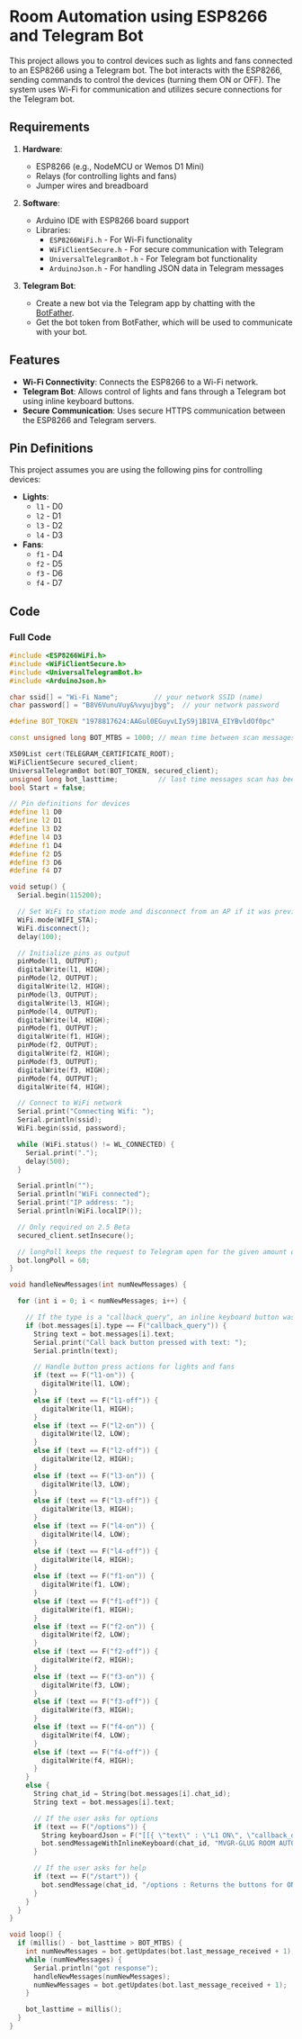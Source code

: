 # Room Automation using ESP8266 and Telegram Bot

This project allows you to control devices such as lights and fans connected to an ESP8266 using a Telegram bot. The bot interacts with the ESP8266, sending commands to control the devices (turning them ON or OFF). The system uses Wi-Fi for communication and utilizes secure connections for the Telegram bot.

## Requirements

1. **Hardware**:
   - ESP8266 (e.g., NodeMCU or Wemos D1 Mini)
   - Relays (for controlling lights and fans)
   - Jumper wires and breadboard

2. **Software**:
   - Arduino IDE with ESP8266 board support
   - Libraries:
     - `ESP8266WiFi.h` - For Wi-Fi functionality
     - `WiFiClientSecure.h` - For secure communication with Telegram
     - `UniversalTelegramBot.h` - For Telegram bot functionality
     - `ArduinoJson.h` - For handling JSON data in Telegram messages

3. **Telegram Bot**:
   - Create a new bot via the Telegram app by chatting with the [BotFather](https://core.telegram.org/bots#botfather).
   - Get the bot token from BotFather, which will be used to communicate with your bot.

## Features

- **Wi-Fi Connectivity**: Connects the ESP8266 to a Wi-Fi network.
- **Telegram Bot**: Allows control of lights and fans through a Telegram bot using inline keyboard buttons.
- **Secure Communication**: Uses secure HTTPS communication between the ESP8266 and Telegram servers.

## Pin Definitions

This project assumes you are using the following pins for controlling devices:

- **Lights**: 
  - `l1` - D0
  - `l2` - D1
  - `l3` - D2
  - `l4` - D3
- **Fans**:
  - `f1` - D4
  - `f2` - D5
  - `f3` - D6
  - `f4` - D7

## Code

### Full Code

```cpp
#include <ESP8266WiFi.h>
#include <WiFiClientSecure.h>
#include <UniversalTelegramBot.h>
#include <ArduinoJson.h>

char ssid[] = "Wi-Fi Name";         // your network SSID (name)
char password[] = "B8V6VunuVuy&%vyujbyg";  // your network password

#define BOT_TOKEN "1978817624:AAGul0EGuyvLIyS9j1B1VA_EIYBvldOf0pc"

const unsigned long BOT_MTBS = 1000; // mean time between scan messages

X509List cert(TELEGRAM_CERTIFICATE_ROOT);
WiFiClientSecure secured_client;
UniversalTelegramBot bot(BOT_TOKEN, secured_client);
unsigned long bot_lasttime;          // last time messages scan has been done
bool Start = false;

// Pin definitions for devices
#define l1 D0
#define l2 D1
#define l3 D2
#define l4 D3
#define f1 D4
#define f2 D5
#define f3 D6
#define f4 D7

void setup() {
  Serial.begin(115200);

  // Set WiFi to station mode and disconnect from an AP if it was previously connected
  WiFi.mode(WIFI_STA);
  WiFi.disconnect();
  delay(100);

  // Initialize pins as output
  pinMode(l1, OUTPUT);
  digitalWrite(l1, HIGH);
  pinMode(l2, OUTPUT);
  digitalWrite(l2, HIGH);
  pinMode(l3, OUTPUT);
  digitalWrite(l3, HIGH);
  pinMode(l4, OUTPUT);
  digitalWrite(l4, HIGH);
  pinMode(f1, OUTPUT);
  digitalWrite(f1, HIGH);
  pinMode(f2, OUTPUT);
  digitalWrite(f2, HIGH);
  pinMode(f3, OUTPUT);
  digitalWrite(f3, HIGH);
  pinMode(f4, OUTPUT);
  digitalWrite(f4, HIGH);

  // Connect to WiFi network
  Serial.print("Connecting Wifi: ");
  Serial.println(ssid);
  WiFi.begin(ssid, password);

  while (WiFi.status() != WL_CONNECTED) {
    Serial.print(".");
    delay(500);
  }

  Serial.println("");
  Serial.println("WiFi connected");
  Serial.print("IP address: ");
  Serial.println(WiFi.localIP());

  // Only required on 2.5 Beta
  secured_client.setInsecure();

  // longPoll keeps the request to Telegram open for the given amount of seconds if there are no messages
  bot.longPoll = 60;
}

void handleNewMessages(int numNewMessages) {

  for (int i = 0; i < numNewMessages; i++) {

    // If the type is a "callback_query", an inline keyboard button was pressed
    if (bot.messages[i].type == F("callback_query")) {
      String text = bot.messages[i].text;
      Serial.print("Call back button pressed with text: ");
      Serial.println(text);

      // Handle button press actions for lights and fans
      if (text == F("l1-on")) {
        digitalWrite(l1, LOW);
      }
      else if (text == F("l1-off")) {
        digitalWrite(l1, HIGH);
      }
      else if (text == F("l2-on")) {
        digitalWrite(l2, LOW);
      }
      else if (text == F("l2-off")) {
        digitalWrite(l2, HIGH);
      }
      else if (text == F("l3-on")) {
        digitalWrite(l3, LOW);
      }
      else if (text == F("l3-off")) {
        digitalWrite(l3, HIGH);
      }
      else if (text == F("l4-on")) {
        digitalWrite(l4, LOW);
      }
      else if (text == F("l4-off")) {
        digitalWrite(l4, HIGH);
      }
      else if (text == F("f1-on")) {
        digitalWrite(f1, LOW);
      }
      else if (text == F("f1-off")) {
        digitalWrite(f1, HIGH);
      }
      else if (text == F("f2-on")) {
        digitalWrite(f2, LOW);
      }
      else if (text == F("f2-off")) {
        digitalWrite(f2, HIGH);
      }
      else if (text == F("f3-on")) {
        digitalWrite(f3, LOW);
      }
      else if (text == F("f3-off")) {
        digitalWrite(f3, HIGH);
      }
      else if (text == F("f4-on")) {
        digitalWrite(f4, LOW);
      }
      else if (text == F("f4-off")) {
        digitalWrite(f4, HIGH);
      }
    }
    else {
      String chat_id = String(bot.messages[i].chat_id);
      String text = bot.messages[i].text;

      // If the user asks for options
      if (text == F("/options")) {
        String keyboardJson = F("[[{ \"text\" : \"L1 ON\", \"callback_data\" : \"l1-on\" },{ \"text\" : \"L1 OFF\", \"callback_data\" : \"l1-off\" }],[{ \"text\" : \"L2 ON\", \"callback_data\" : \"l2-on\" },{ \"text\" : \"L2 OFF\", \"callback_data\" : \"l2-off\" }],[{ \"text\" : \"L3 ON\", \"callback_data\" : \"l3-on\"},{ \"text\" : \"L3 OFF\", \"callback_data\" : \"l3-off\" }],[{ \"text\" : \"L4 ON\", \"callback_data\" : \"l4-on\" },{ \"text\" : \"L4 OFF\", \"callback_data\" : \"l4-off\" }],[{ \"text\" : \"F1 ON\", \"callback_data\" : \"f1-on\" },{ \"text\" : \"F1 OFF\", \"callback_data\" : \"f1-off\" }],[{ \"text\" : \"F2 ON\", \"callback_data\" : \"f2-on\" },{ \"text\" : \"F2 OFF\", \"callback_data\" : \"f2-off\" }],[{ \"text\" : \"F3 ON\", \"callback_data\" : \"f3-on\" },{ \"text\" : \"F3 OFF\", \"callback_data\" : \"f3-off\" }],[{ \"text\" : \"F4 ON\", \"callback_data\" : \"f4-on\" },{ \"text\" : \"F4 OFF\", \"callback_data\" : \"f4-off\" }]]");
        bot.sendMessageWithInlineKeyboard(chat_id, "MVGR-GLUG ROOM AUTOMATION BUTTONS(L,F indicate Light,Fan: )", "", keyboardJson);
      }

      // If the user asks for help
      if (text == F("/start")) {
        bot.sendMessage(chat_id, "/options : Returns the buttons for ON & OFF\n", "Markdown");
      }
    }
  }
}

void loop() {
  if (millis() - bot_lasttime > BOT_MTBS) {
    int numNewMessages = bot.getUpdates(bot.last_message_received + 1);
    while (numNewMessages) {
      Serial.println("got response");
      handleNewMessages(numNewMessages);
      numNewMessages = bot.getUpdates(bot.last_message_received + 1);
    }

    bot_lasttime = millis();
  }
}
